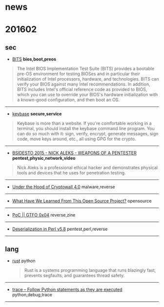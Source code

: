 # news

# 201602

## sec
+ [BITS](http://biosbits.org/)
  __bios,boot,preos__

>The Intel BIOS Implementation Test Suite (BITS) provides a bootable pre-OS environment for testing BIOSes and in particular their initialization of Intel processors, hardware, and technologies. BITS can verify your BIOS against many Intel recommendations. In addition, BITS includes Intel's official reference code as provided to BIOS, which you can use to override your BIOS's hardware initialization with a known-good configuration, and then boot an OS.

---
+ [keybase](https://keybase.io/)
  __secure,service__

>Keybase is more than a website. If you're comfortable working in a terminal, you should install the keybase command line program. You can do so much with it: sign, verify, encrypt, generate messages, sign code, move keys around, etc., all using GPG for the crypto.

---
+ [BSIDESTO 2015 - NICK ALEKS - WEAPONS OF A PENTESTER](https://www.youtube.com/watch?v=lDvf4ScWbcQ)
  __pentest,physic,network,video__

>Nick Aleks is a professional ethical hacker and demonstrates physical tools and devices that he uses for penetration testing.
---

+ [Under the Hood of Cryptowall 4.0](http://www.tripwire.com/state-of-security/security-awareness/under-the-hood-of-cryptowall-4-0/)
  malware,reverse
---

+ [What Have We Learned From This Open Source Project?](http://taskwarrior.org/docs/advice.html) 
  opensource
---

+ [PoC || GTFO 0x04](https://archive.org/stream/pocorgtfo04/pocorgtfo04_djvu.txt)
  reverse,zine
---

+ [Deserialization in Perl v5.8](http://www.agarri.fr/kom/archives/2016/02/06/deserialization_in_perl_v5_8/index.html)      pentest,perl,reverse
---

## lang

+ [rust](https://www.rust-lang.org)
  python
  > Rust is a systems programming language that runs blazingly fast, prevents segfaults, and guarantees thread safety. 
---

+ [trace – Follow Python statements as they are executed](https://pymotw.com/2/trace/)
  python,debug,trace
---
